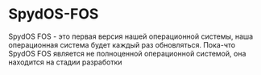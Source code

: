# SpydOS-FOS
SpydOS FOS - это первая версия нашей операционной системы, наша операционная система будет каждый раз обновляться. Пока-что SpydOS FOS является не полноценной операционной системой, она находится на стадии разработки
